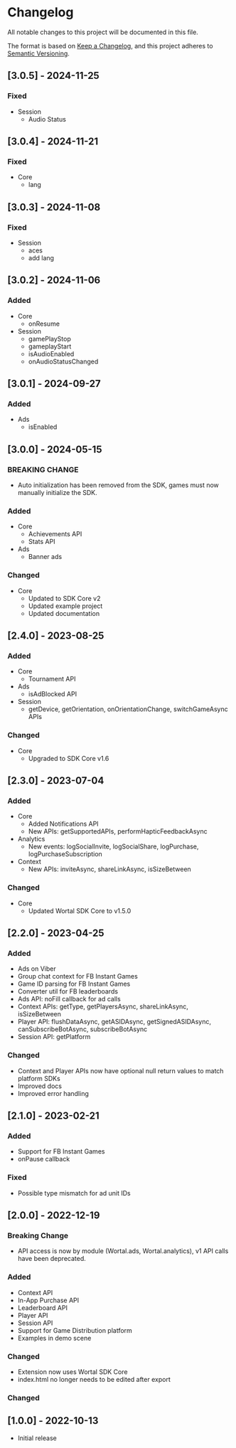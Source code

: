 # Changelog
All notable changes to this project will be documented in this file.

The format is based on [Keep a Changelog](https://keepachangelog.com/en/1.0.0/),
and this project adheres to [Semantic Versioning](https://semver.org/spec/v2.0.0.html).

## [3.0.5] - 2024-11-25
### Fixed
- Session
  - Audio Status

## [3.0.4] - 2024-11-21
### Fixed
- Core
  - lang

## [3.0.3] - 2024-11-08
### Fixed
- Session
  - aces
  - add lang

## [3.0.2] - 2024-11-06
### Added
- Core 
  - onResume
- Session
  - gamePlayStop
  - gameplayStart
  - isAudioEnabled
  - onAudioStatusChanged

## [3.0.1] - 2024-09-27
### Added
- Ads
  - isEnabled

## [3.0.0] - 2024-05-15
### BREAKING CHANGE
- Auto initialization has been removed from the SDK, games must now manually initialize the SDK.

### Added
- Core
  - Achievements API
  - Stats API
- Ads
  - Banner ads

### Changed
- Core
  - Updated to SDK Core v2
  - Updated example project
  - Updated documentation

## [2.4.0] - 2023-08-25
### Added
- Core
    - Tournament API
- Ads
    - isAdBlocked API
- Session
    - getDevice, getOrientation, onOrientationChange, switchGameAsync APIs

### Changed
- Core
    - Upgraded to SDK Core v1.6

## [2.3.0] - 2023-07-04
### Added
- Core
    - Added Notifications API
    - New APIs: getSupportedAPIs, performHapticFeedbackAsync
- Analytics
    - New events: logSocialInvite, logSocialShare, logPurchase, logPurchaseSubscription
- Context
    - New APIs: inviteAsync, shareLinkAsync, isSizeBetween

### Changed
- Core
    - Updated Wortal SDK Core to v1.5.0

## [2.2.0] - 2023-04-25
### Added
- Ads on Viber
- Group chat context for FB Instant Games
- Game ID parsing for FB Instant Games
- Converter util for FB leaderboards
- Ads API: noFill callback for ad calls
- Context APIs: getType, getPlayersAsync, shareLinkAsync, isSizeBetween
- Player API: flushDataAsync, getASIDAsync, getSignedASIDAsync, canSubscribeBotAsync, subscribeBotAsync
- Session API: getPlatform

### Changed
- Context and Player APIs now have optional null return values to match platform SDKs
- Improved docs
- Improved error handling

## [2.1.0] - 2023-02-21
### Added
- Support for FB Instant Games
- onPause callback

### Fixed
- Possible type mismatch for ad unit IDs

## [2.0.0] - 2022-12-19
### Breaking Change
- API access is now by module (Wortal.ads, Wortal.analytics), v1 API calls have been deprecated.

### Added
- Context API
- In-App Purchase API
- Leaderboard API
- Player API
- Session API
- Support for Game Distribution platform
- Examples in demo scene

### Changed
- Extension now uses Wortal SDK Core
- index.html no longer needs to be edited after export

### Changed

## [1.0.0] - 2022-10-13
- Initial release
